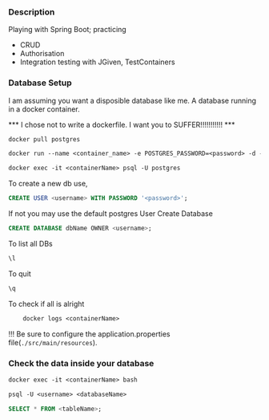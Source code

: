 ### Description
 Playing with Spring Boot; practicing 
 - CRUD
 - Authorisation
 - Integration testing with JGiven, TestContainers

### Database Setup
I am assuming you want a disposible database like me.
A database running in a docker container.

*** I chose not to write  a dockerfile. I want you to SUFFER!!!!!!!!!!! ***
```dockerfile
docker pull postgres
```
```dockerfile
docker run --name <container_name> -e POSTGRES_PASSWORD=<password> -d -p 5432:5432 postgres
```
```dockerfile
docker exec -it <containerName> psql -U postgres
```
To create a new db use,
```sql
CREATE USER <username> WITH PASSWORD '<password>';
```
If not you may use the default postgres User
Create Database
```sql
CREATE DATABASE dbName OWNER <username>;
```
To list all DBs
```sql
\l
```
To quit 
```sql
\q
```
To check if all is alright
```dockerfile
    docker logs <containerName>
```
!!! Be sure to configure the application.properties file(`./src/main/resources`).

### Check the data inside your database
```dockerfile
docker exec -it <containerName> bash
```
```dockerfile
psql -U <username> <databaseName>
```
```sql
SELECT * FROM <tableName>;
```